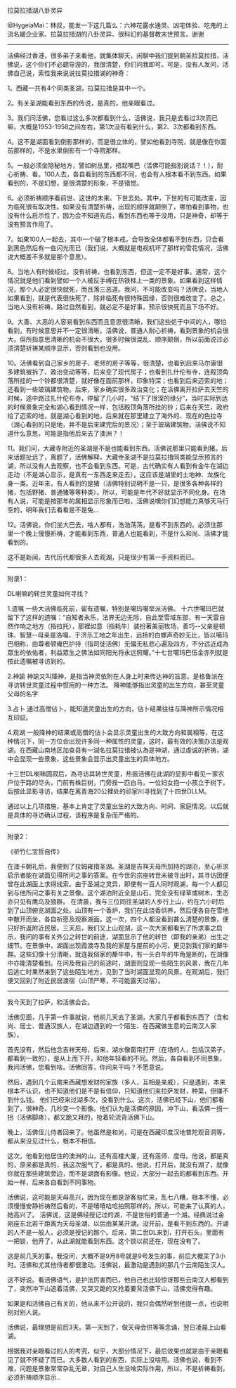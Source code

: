 拉莫拉措湖八卦灵异

@HygeiaMai：林叔，能发一下这几篇么：六神花露水通灵、凶宅体验、吃鬼的上流名媛企业家、拉莫拉措湖的八卦灵异、很科幻的基督教末世预言。谢谢

-------------------------

活佛经过香港，很多弟子来看他，就集体聊天，闲聊中我们提到朝圣拉莫拉措，活佛说，这个你们不必聼导游的，我很清楚，你们问我即可。可是，没有人发问，活佛自己说，索性我来说说拉莫拉措湖的神奇：

1。西藏一共有4个同类圣湖，拉莫拉措是其中一个。

2。有关圣湖能看到东西的传说，是真的，他亲眼看过。

3。我们问活佛，您看过这么多次都看到什么，活佛说，我只是去看过3次而已嘛，大概是1953-1958之间左右，第1次没有看到什么，第2、3次都看到东西。

4。这不是湖面看到倒影那样的，而是很立体的，譬如他看到寺院，就是像在你面前那样的，不是水里倒影有一个寺院那样。

5。一般必须坐隐秘地方，譬如树丛里，捂起嘴巴（活佛可能指别说话？！），耐心祈祷、看。100人去，各自看到的东西都不同，也会有人根本看不到东西。如果看到的，不是幻想，是很清楚的形象，不是错觉。

6。必须祈祷顺序看前世、这世的未来、下世去处。其中，下世的有可能改变，因为临死很有取决性。如果没有清楚祈祷，出现的顺序就颠倒了，哪怕看到事物，也没有什么启示性了，因为会不知道先后，看到东西也等于没用，只是神奇，却等于没有预言作用了。

7。如果100人一起去，其中一个破了根本戒，会导致全体都看不到东西，只会看到黑色然后有一些闪光而已（我们说，大概就是电视机坏了那样的雪花情况，活佛说大概差不多就是那个意思）。

8。当地人有时候经过，没有祈祷，也看到东西，但这一定不是好事。通常，这个情况就是他们看到譬如一个人被反手缚在热铁柱上一类的景象。如果看到这样情况，那个人必定很快就死，而且落三恶道。我问，不可能改变吗？活佛说，当地人如果看到，就是代表很快死了，除非临死有很特殊因缘，否则很难改变了。总之，当地人没有祈祷，路过自然看到，就必定不是好事，预示很快死而且下场不好。

9。大善、大恶的人容易看到东西而且意思很清晰，我们这些処于中间的人，哪怕看到，有时候意思并不一定很清晰。活佛说，普通人耐心祈祷，看到景象的机会很大，但所指意思清晰的机会不很大，很多时候很混乱、顺序颠倒，所以前面说过必须清楚祈祷某顺序显示，否则看到也没用。

10。活佛看到自己家乡的房子、老师的房子等等，很清楚，也看到后来马尔康很多建筑被拆了、政治变动等等，后来变了现代房子；也看到扎什伦布寺，连殿顶角落所挂的一个铃都很清楚，就好像在面前那样，印象特深；也看到后来迈索的地；还看到一些玻璃建筑物。后来，家乡确实很多政治变化；在活佛离开拉萨去天竺的时候，途中路过扎什伦布寺，停留了几小时，“结下了很深的缘分”，当时实际到达的时候景象完全和湖心看到情况一样，包括殿顶角落所挂的铃；后来在天竺，政府给了迈索的地，就是湖心看到的地，后来就在那里建立了海外的、现在的色拉寺（湖心看到的只是地，并不是后来建完后的景况）；至于玻璃建筑物，活佛说不知道什么意思，可能是指他后来去了澳洲？！

11。我们问，大藏寺附近的圣湖是不是也能看到东西。活佛说那里只能看到猪。后来话题扯远了，离题了，活佛解释，大藏寺圣湖不是拉莫拉措同类能显示预言的湖，所以没有人去观察，也不会看到东西。可是，古代确实有人看到有金牛在湖边走动（不是湖心显示，是真有一东西走来走去），这应该是湖里的土地神、龙族化身一类。近年来，有人看到的是猪（活佛特别说明不是一只，是很多各种各样的猪，包括野猪、普通猪等等种类）。所以，可能是年代不好就显示不同化身。在场有人说，可能是按那年的属相显示形象而已啦，活佛说噢你们幻想能力真够天马行空的，明年我们去看看是不是兔...

12。活佛说，你们坐大巴去，啥人都有，浩浩荡荡，是看不到东西的。必须住那里一个晚上慢慢祈祷，才能看到东西，普通人也能看到，不是什么和尚、活佛才能看到的。

这不是新闻，古代历代都很多人去观湖，只是很少有第一手资料而已。

-----------

附录1：

DL喇嘛的转世灵童如何寻找？

1.遗嘱
一些大活佛临死前，留有遗嘱，特别是噶玛噶举派活佛。
十六世噶玛巴就留下了这样的遗嘱：“自知者永乐，法界无边无际，自此至雪域东部，有一天雷自然作响之地方（指拉托），那裡如意（指耗牛）装扮著美丽牧场，善巧--父亲是顿珠、智慧--母亲是洛嘎，于济乐工地之年出生，远扬的白螺声奇妙无比，皆以噶玛巴相称，由尊者顿雍巴护持（指司徒活佛）无偏无私悲心遍及四方，不分远近成為眾生的依佑者，利益眾生之佛法如同阳光将永远照耀。”十七世噶玛巴伍金赤列就是按此遗嘱被寻访到的。

2.神諭
神諭又叫降神，是指当神灵依附在人身上时来传达神的旨意。是格鲁派在寻访转世灵童过程中惯用的一种方法。
降神能够指出灵童的出生方向，甚至灵童父母的名字

3.占卜
通过高僧佔卜，能知道灵童出生的方向，佔卜结果往往与降神所示情况相互印証。

4.观湖
一般降神的结果或高僧的佔卜会显示灵童出生的大致方向和属相等，在这种情况下，同一方位会出现许多同一种属性的灵童，这时，最有效的决策办法是观湖。在西藏山南地区加查县有一湖名拉莫拉错被认為是神湖，通过虔诚的祈祷，湖中会显现一些景象，这些景象会显示出灵童出生的具体地方。

十三世DL喇嘛圆寂后，為寻访其转世灵童，热振活佛在此湖的显影中看见一家农户位于路的尽头，门前有株巨树，门旁拴一匹白马，一位妇女抱一小孩立于树下，后按此显影寻访，结果在离青海20公裡处的祁家川寻找到了十四世DLLM。

通过以上几项措施，基本上肯定了灵童出生的大致方向、时间、家庭情况。以后就是具体的寻访确认过程，该程序是复杂而严格的。

-----------

附录2：

《祈竹仁宝哲自传》

在澳卡朝礼后，我便到了拉姆雍措圣湖。圣湖是吉祥天母所加持的湖泊，至心祈求启示者能在湖面见得所问之事的答案。在今世的宗座转世未被寻出时，其寻访团便曾在此湖面上求得线索。由于圣湖之灵异，即使有一百人同时观湖，每一个人都见到与他所问之事有关之景像。这个湖泊附近全是山石，完全没有绿草或树木，生态亦只见有鹰鸟及狼群。
在清晨，我与三位同往圣湖的人步行上山，约在六小时后到了山顶俯览湖面之处。山顶有一个香炉，我们在此烧香供养，然后便各自在雪地中散开而坐，各自祈愿及观察湖面。这一次，四个人都没看到甚么清楚的景像，便只好折返附近民居。三天后，我们又上山观湖，这一次大家都看到了所求事之启示，我问的事有关外公之转世的前途，湖面显示了他的转世（即我的亲弟）出生之细节。在景像中，湖面出现霞渡寺及我的家屋与屋前的小河，更见到我们家的犛牛群。这些幻像十分清晰，就连我俗家的犛牛中，有一头白牛的牛角是断的，在湖像中亦能清楚看到。在问及我自己的前途时，湖面则显现一些陌生的风景，我在几年后逃亡时果然来到了这些陌生地方，见到了当时湖面显现的风景。在观湖后，我们便又回到了附近民居渡宿（山顶严寒，不可能露天过宿）。

-----------

我今天到了拉萨，和活佛会合。

活佛见面，几乎第一件事就说，他前几天去了圣湖，大家几乎都看到东西了（含和尚、居士、普通汉族人，在湖边遇到的一个陌生、在西藏做生意的云南汉人家族）。

首先没有，然后他念吉祥天母，后来，湖水像窗帘打开（在场的人，包括汉弟子，都看到一致的），是从上而下开，和他年轻看的不同。然后，各自看到不同景象。我问活佛，您看到啥。活佛回答，你问来干吗？不愿意说。

然后，遇到几个云南来西藏想发财的家族（多人，互相是亲戚），只是遇到，本来根本不认识，也不知道他们是不是有信仰，只知道他们来拉萨发财，种菜，但赚不到什么钱。
他们已经来过湖多次，没看到什么。这次，活佛已经下山，他们都看到了，很神奇，几秒变一个影像。他们认为是活佛的原因，冲下山，看活佛一拐一拐（活佛脚疼），都又跪又拜的，抢着轮流背活佛下山。

晚上，活佛侄儿侍者回来了。他虽然是和尚，可是在西藏印度汉地普陀观音洞等，都从来没见过什么，根本不相信。

这次，他看到他居住的澳洲的山，还有高楼大厦，还有莲师、度母。他说，都是真的，原来都是真的，我这次服气了，都是真的。他说，打开后，就没有湖了，就像你就在那些建筑旁边，而不是湖面有影像。他说，大部分一起去的都看到东西。开始一样，后来各自看到不同事物。

活佛说，这可能是天母高兴，因为现在都是游客匆忙来，乱七八糟，根本不懂，必须慢慢安静祈祷然后看的，不是嘻嘻哈哈拍照那样的。所以，可能来了认真的人，她高兴了。
活佛说，这是佛经授记过的湖，不是世俗的普通一个湖，经典说过金刚座东北若干距离为天母圣湖，以后由某某开湖。没开前，是看不到东西的。开湖的人不是一般人，必须是授记的那个。后来，第二世DL来到，打开石头，里面有一把锁，他开了，从此湖就能看到东西。这个锁以前还在，现在没有了。

这是前几天的事，我没问，大概不是9月8号就是9号发生的事，前后大概呆了3小时。活佛和尤其他侍者都很激动。活佛说，最激动是遇到的那几个云南陌生汉人。

这不好说。看活佛语气，是护法厉害而已，他自己也比较惊讶那些云南汉人都看到了，突然冲下山追着活佛，又哭又跪的又抢着要背活佛下山，活佛觉得有趣。

如果是和活佛自己有关的，他从来不公开说的，我只会偶然听到他提一点，也说明别对别人说。

活佛说，最理想是前后3天。第一天到了，做天母会供等等念诵，翌日凌晨上山看湖。

根据我对亲眼看过的人的考究，似乎，大部分情况下，最后效果也就是由于亲眼看见了就不怀疑了而已。大多数人看到的东西，实际上没啥用。活佛也说，看到不难，问题是景象常常杂乱无章，对自己人生没啥实际作用，所以，不是祈祷看到，必须祈祷顺序显示..
